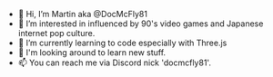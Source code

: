 - 👋 Hi, I’m Martin aka @DocMcFly81
- 👀 I’m interested in influenced by 90's video games and Japanese internet pop culture.
- 🌱 I’m currently learning to code especially with Three.js
- 💞️ I'm looking around to learn new stuff.
- 📫 You can reach me via Discord nick 'docmcfly81'.

<!---
DocMcFly81/DocMcFly81 is a ✨ special ✨ repository because its `README.md` (this file) appears on your GitHub profile.
You can click the Preview link to take a look at your changes.
--->
